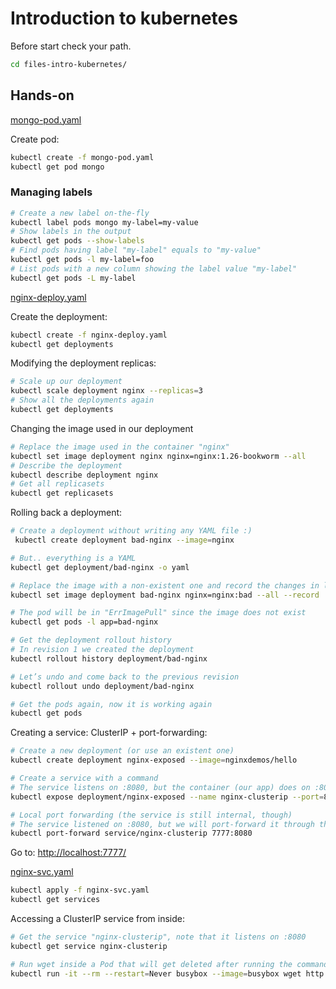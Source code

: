 # Introduction to kubernetes

Before start check your path.

```bash
cd files-intro-kubernetes/
```

## Hands-on

[mongo-pod.yaml](./mongo-pod.yaml)

Create pod:

```bash
kubectl create -f mongo-pod.yaml
kubectl get pod mongo
```

### Managing labels

```bash
# Create a new label on-the-fly
kubectl label pods mongo my-label=my-value
# Show labels in the output
kubectl get pods --show-labels
# Find pods having label "my-label" equals to "my-value"
kubectl get pods -l my-label=foo
# List pods with a new column showing the label value "my-label"
kubectl get pods -L my-label
```

[nginx-deploy.yaml](./nginx-deploy.yaml)

Create the deployment:

```bash
kubectl create -f nginx-deploy.yaml
kubectl get deployments
```

Modifying the deployment replicas:

```bash
# Scale up our deployment
kubectl scale deployment nginx --replicas=3
# Show all the deployments again
kubectl get deployments
```

Changing the image used in our deployment

```bash
# Replace the image used in the container "nginx"
kubectl set image deployment nginx nginx=nginx:1.26-bookworm --all
# Describe the deployment
kubectl describe deployment nginx
# Get all replicasets
kubectl get replicasets
```

Rolling back a deployment:

```bash
# Create a deployment without writing any YAML file :)
 kubectl create deployment bad-nginx --image=nginx

# But.. everything is a YAML
kubectl get deployment/bad-nginx -o yaml

# Replace the image with a non-existent one and record the changes in log
kubectl set image deployment bad-nginx nginx=nginx:bad --all --record

# The pod will be in "ErrImagePull" since the image does not exist
kubectl get pods -l app=bad-nginx

# Get the deployment rollout history
# In revision 1 we created the deployment
kubectl rollout history deployment/bad-nginx

# Let’s undo and come back to the previous revision
kubectl rollout undo deployment/bad-nginx

# Get the pods again, now it is working again
kubectl get pods
```

Creating a service: ClusterIP + port-forwarding:

```bash
# Create a new deployment (or use an existent one)
kubectl create deployment nginx-exposed --image=nginxdemos/hello

# Create a service with a command
# The service listens on :8080, but the container (our app) does on :80
kubectl expose deployment/nginx-exposed --name nginx-clusterip --port=8080 --target-port=80 --type=ClusterIP

# Local port forwarding (the service is still internal, though)
# The service listened on :8080, but we will port-forward it through the :7777
kubectl port-forward service/nginx-clusterip 7777:8080
```

Go to: <http://localhost:7777/>

[nginx-svc.yaml](./nginx-svc.yaml)

```bash
kubectl apply -f nginx-svc.yaml
kubectl get services
```

Accessing a ClusterIP service from inside:

```bash
# Get the service "nginx-clusterip", note that it listens on :8080
kubectl get service nginx-clusterip

# Run wget inside a Pod that will get deleted after running the command
kubectl run -it --rm --restart=Never busybox --image=busybox wget http://nginx-clusterip:8080
```
